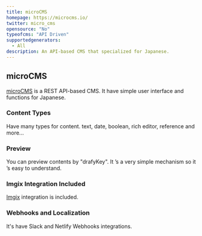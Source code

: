 ```yaml
---
title: microCMS
homepage: https://microcms.io/
twitter: micro_cms
opensource: "No"
typeofcms: "API Driven"
supportedgenerators:
  - All
description: An API-based CMS that specialized for Japanese.
---
```


## microCMS

[microCMS](https://microcms.io) is a REST API-based CMS. It have simple user interface and functions for Japanese.

### Content Types

Have many types for content. text, date, boolean, rich editor, reference and more...

### Preview

You can preview contents by "drafyKey". It ’s a very simple mechanism so it ’s easy to understand.

### Imgix Integration Included

[Imgix](https://imgix.com) integration is included.

### Webhooks and Localization

It's have Slack and Netlify Webhooks integrations.
